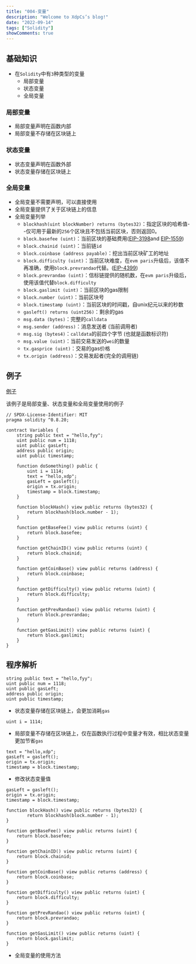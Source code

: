 ```yaml
---
title: "004-变量"
description: "Welcome to XdpCs’s blog!"
date: "2022-09-14"
tags: ["Solidity"]
showComments: true
---
```


## 基础知识

* 在`Solidity`中有`3`种类型的变量
    * 局部变量
    * 状态变量
    * 全局变量

### 局部变量

* 局部变量声明在函数内部
* 局部变量不存储在区块链上

### 状态变量

* 状态变量声明在函数外部
* 状态变量存储在区块链上

### 全局变量

* 全局变量不需要声明，可以直接使用
* 全局变量提供了关于区块链上的信息
* 全局变量列举
    * `blockhash(uint blockNumber) returns (bytes32)`：指定区块的哈希值--仅可用于最新的`256`个区块且不包括当前区块，否则返回0。
    * `block.basefee (uint)`：当前区块的基础费用([EIP-3198](https://eips.ethereum.org/EIPS/eip-3198)and [EIP-1559](https://eips.ethereum.org/EIPS/eip-1559))
    * `block.chainid (uint)`：当前链`id`
    * `block.coinbase (address payable)`：挖出当前区块矿工的地址
    * `block.difficulty (uint)`：当前区块难度，在`evm paris`升级后，该值不再准确，使用`block.prevrandao`代替。([EIP-4399](https://eips.ethereum.org/EIPS/eip-4399))
    * `block.prevrandao (uint)`：信标链提供的随机数，在`evm paris`升级后，使用该值代替`block.difficulty`
    * `block.gaslimit (uint)`：当前区块的gas限制
    * `block.number (uint)`：当前区块号
    * `block.timestamp (uint)`：当前区块的时间戳，自unix纪元以来的秒数
    * `gasleft() returns (uint256)`：剩余的gas
    * `msg.data (bytes)`：完整的`calldata`
    * `msg.sender (address)`：消息发送者 (当前调用者)
    * `msg.sig (bytes4)`：`calldata`的前四个字节 (也就是函数标识符)
    * `msg.value (uint)`：当前交易发送的`wei`的数量
    * `tx.gasprice (uint)`：交易的gas价格
    * `tx.origin (address)`：交易发起者(完全的调用链)

## 例子

[例子](https://github.com/XdpCs/Solidity-learning/blob/master/Solidity/004.Variables/Variables.sol)

该例子是局部变量、状态变量和全局变量使用的例子

```solidity
// SPDX-License-Identifier: MIT
pragma solidity ^0.8.20;

contract Variables {
    string public text = "hello,fyy";
    uint public num = 1118;
    uint public gasLeft;
    address public origin;
    uint public timestamp;

    function doSomething() public {
        uint i = 1114;
        text = "hello,xdp";
        gasLeft = gasleft();
        origin = tx.origin;
        timestamp = block.timestamp;
    }

    function blockHash() view public returns (bytes32) {
        return blockhash(block.number - 1);
    }

    function getBaseFee() view public returns (uint) {
        return block.basefee;
    }

    function getChainID() view public returns (uint) {
        return block.chainid;
    }

    function getCoinBase() view public returns (address) {
        return block.coinbase;
    }

    function getDifficulty() view public returns (uint) {
        return block.difficulty;
    }

    function getPrevRandao() view public returns (uint) {
        return block.prevrandao;
    }

    function getGasLimit() view public returns (uint) {
        return block.gaslimit;
    }
}
```

## 程序解析

```solidity
string public text = "hello,fyy";
uint public num = 1118;
uint public gasLeft;
address public origin;
uint public timestamp;
```

* 状态变量存储在区块链上，会更加消耗`gas`

```solidity
uint i = 1114; 
```

* 局部变量不存储在区块链上，仅在函数执行过程中变量才有效，相比状态变量更加节省`gas`

```solidity
text = "hello,xdp";
gasLeft = gasleft();
origin = tx.origin;
timestamp = block.timestamp;
```

* 修改状态变量值

```solidity
gasLeft = gasleft();
origin = tx.origin;
timestamp = block.timestamp;
```

```solidity
function blockHash() view public returns (bytes32) {
        return blockhash(block.number - 1);
}
  
function getBaseFee() view public returns (uint) {
    return block.basefee;
}

function getChainID() view public returns (uint) {
    return block.chainid;
}

function getCoinBase() view public returns (address) {
    return block.coinbase;
}

function getDifficulty() view public returns (uint) {
    return block.difficulty;
}

function getPrevRandao() view public returns (uint) {
    return block.prevrandao;
}

function getGasLimit() view public returns (uint) {
    return block.gaslimit;
}
```

* 全局变量的使用方法
